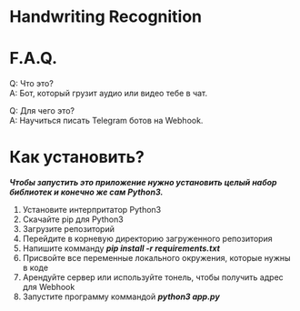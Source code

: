 <h1>Handwriting Recognition</h1>

<h1>F.A.Q.</h1>

Q: Что это?<br>
A: Бот, который грузит аудио или видео тебе в чат.

Q: Для чего это?<br>
A: Научиться писать Telegram ботов на Webhook.

<h1>Как установить?</h1>

***Чтобы запустить это приложение нужно установить целый набор библиотек и конечно же сам Python3.***

  1. Установите интерпритатор Python3
  2. Скачайте pip для Python3
  3. Загрузите репозиторий
  4. Перейдите в корневую директорию загруженного репозитория
  5. Напишите комманду ***pip install -r requirements.txt***
  6. Присвойте все переменные локального окружения, которые нужны в коде
  7. Арендуйте сервер или используйте тонель, чтобы получить адрес для Webhook
  8. Запустите программу коммандой ***python3 app.py***

